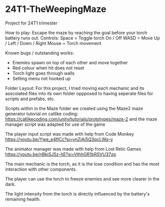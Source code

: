 # 24T1-TheWeepingMaze
Project for 24T1 trimester

How to play:
Escape the maze by reaching the goal before your torch battery runs out.
Controls: 
Space = Toggle torch On / Off
WASD = Move Up / Left / Down / Right
Mouse = Torch movement

Known bugs / outstanding works:
- Enemies spawn on top of each other and move together
- Red colour when hit does not reset
- Torch light goes through walls
- Setting menu not hooked up

Folder Layout:
For this project, I tried moving each mechanic and its asscoiated files into its own folder oppposed to having seperate files for scripts and prefabs, etc.

Scripts within in the Maze folder we created using the Maze2 maze generator tutorial on catlike coding: https://catlikecoding.com/unity/tutorials/prototypes/maze-2 and the maze manager script was adapted for use of the game

The player input script was made with help from Code Monkey https://youtu.be/Yjee_e4fICc?si=ynZjAi5Q3pcLWq-y

The animator manager was made with help from Lost Relic Games
https://youtu.be/nBkiSJ5z-hE?si=VthhGR1bRSVU37zp  

The main mechanic is the torch, as it is the lose condition and has the most interaction with other components.

The player can use the torch to freeze enemies and see more clearer in the dark.

The light intensity from the torch is directly influenced by the battery's remaining health. 
